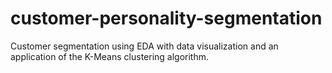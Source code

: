 # customer-personality-segmentation
Customer segmentation using EDA with data visualization and an application of the K-Means clustering algorithm.
